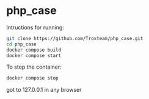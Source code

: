 # php_case

Intructions for running:
```bash
git clone https://github.com/Troxteam/php_case.git
cd php_case
docker compose build
docker compose start
```

To stop the container:
```bash
docker compose stop
```

got to 127.0.0.1 in any browser
